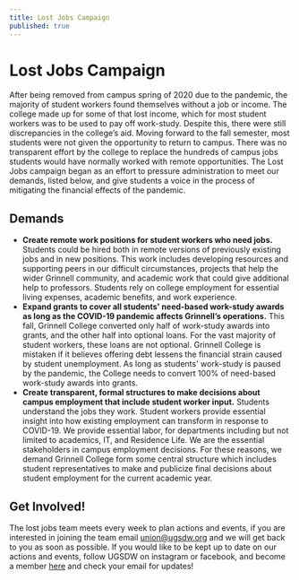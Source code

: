 ```yaml
---
title: Lost Jobs Campaign
published: true
---
```

# Lost Jobs Campaign
After being removed from campus spring of 2020 due to the pandemic, the majority of student workers found themselves without a job or income. The college made up for some of that lost income, which for most student workers was to be used to pay off work-study. Despite this, there were still discrepancies in the college’s aid. Moving forward to the fall semester, most students were not given the opportunity to return to campus. There was no transparent effort by the college to replace the hundreds of campus jobs students would have normally worked with remote opportunities. The Lost Jobs campaign began as an effort to pressure administration to meet our demands, listed below, and give students a voice in the process of mitigating the financial effects of the pandemic. 

## Demands

- **Create remote work positions for student workers who need jobs.**
	Students could be hired both in remote versions of previously existing jobs and in new positions. This work includes developing resources and supporting peers in our difficult circumstances, projects that help the wider Grinnell community, and academic work that could give additional help to professors.  Students rely on college employment for essential living expenses, academic benefits, and work experience. 
- **Expand grants to cover all students' need-based work-study awards as long as the COVID-19 pandemic affects Grinnell’s operations.**
 This fall, Grinnell College converted only half of work-study awards into grants, and the other half into optional loans.  For the vast majority of student workers, these loans are not optional.  Grinnell College is mistaken if it believes offering debt lessens the financial strain caused by student unemployment. As long as students' work-study is paused by the pandemic, the College needs to convert 100% of need-based work-study awards into grants.
- **Create transparent, formal structures to make decisions about campus employment that include student worker input.**
Students understand the jobs they work. Student workers provide essential insight into how existing employment can transform in response to COVID-19. We provide essential labor, for departments including but not limited to academics, IT, and Residence Life. We are the essential stakeholders in campus employment decisions. For these reasons, we demand Grinnell College form some central structure which includes student representatives to make and publicize final decisions about student employment for the current academic year.

## Get Involved!
The lost jobs team meets every week to plan actions and events, if you are interested in joining the team email [union@ugsdw.org](mailto:union@ugsdw.org) and we will get back to you as soon as possible.
If you would like to be kept up to date on our actions and events, follow UGSDW on instagram or facebook, and become a member [here](/join) and check your email for updates!
